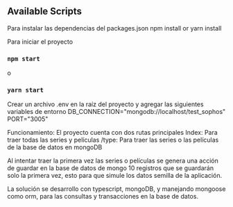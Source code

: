 ## Available Scripts

Para instalar las dependencias del packages.json
npm install or yarn install

Para iniciar el proyecto
### `npm start`
o
### `yarn start`

Crear un archivo .env en la raíz del proyecto y agregar las siguientes variables de entorno
DB_CONNECTION="mongodb://localhost/test_sophos"
PORT="3005"

Funcionamiento:
El proyecto cuenta con dos rutas principales
Index: Para traer todas las series y películas
/type: Para traer las series o las películas de la base de datos en mongoDB

Al intentar traer la primera vez las series o películas se genera una acción de guardar en la base de datos de mongo 10 registros que se guardarán solo la primera vez, esto para que simule los datos semilla de la aplicación.

La solución se desarrollo con typescript, mongoDB, y manejando mongoose como orm, para las consultas y transacciones en la base de datos.